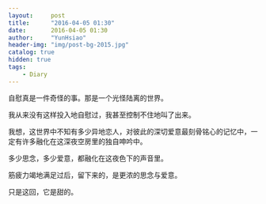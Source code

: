 ```yaml
---
layout:     post
title:      "2016-04-05 01:30"
date:       2016-04-05 01:30
author:     "YunHsiao"
header-img: "img/post-bg-2015.jpg"
catalog: true
hidden: true
tags:
    - Diary
---
```

自慰真是一件奇怪的事。那是一个光怪陆离的世界。

我从来没有这样投入地自慰过，我甚至控制不住地叫了出来。

我想，这世界中不知有多少异地恋人，对彼此的深切爱意最刻骨铭心的记忆中，一定有许多融化在这深夜空房里的独自呻吟中。

多少思念，多少爱意，都融化在这夜色下的声音里。

筋疲力竭地满足过后，留下来的，是更浓的思念与爱意。

只是这回，它是甜的。